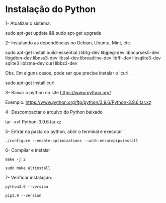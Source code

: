 # Instalação do Python

1- Atualizar o sistema: 

sudo apt-get update && sudo apt-get upgrade

2- Instalando as dependências no Debian, Ubuntu, Mint, etc.

sudo apt-get install build-essential zlib1g-dev libjpeg-dev libncurses5-dev libgdbm-dev libnss3-dev libssl-dev libreadline-dev libffi-dev libsqlite3-dev sqlite3 liblzma-dev curl libbz2-dev

Obs. Em alguns casos, pode ser que precise instalar o 'curl'. 

sudo apt-get install curl

3- Baixar o python no site https://www.python.org/

Exemplo: https://www.python.org/ftp/python/3.9.6/Python-3.9.6.tar.xz

4- Descompactar o arquivo do Python baixado

tar -xvf Python-3.9.6.tar.xz

5- Entrar na pasta do python, abrir o terminal e executar

	./configure --enable-optimizations --with-ensurepip=install

6- Compilar e instalar

	make -j 2

	sudo make altinstall
	
7- Verificar instalação:

	python3.9 --version

	pip3.9 --version

